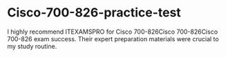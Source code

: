 # Cisco-700-826-practice-test
I highly recommend ITEXAMSPRO for Cisco 700-826Cisco 700-826Cisco 700-826 exam success. Their expert preparation materials were crucial to my study routine.
